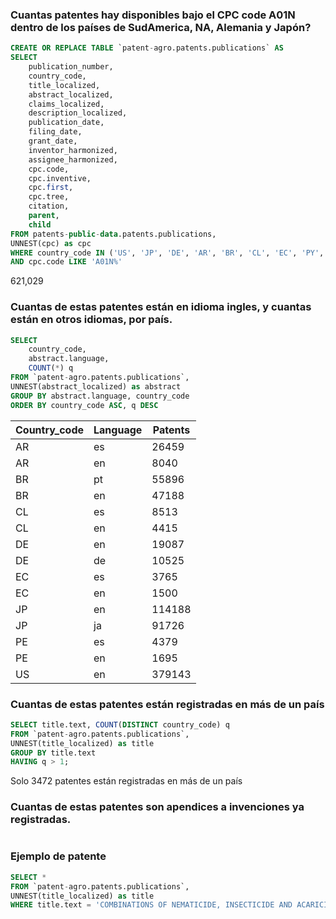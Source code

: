 ### Cuantas patentes hay disponibles bajo el CPC code A01N dentro de los países de SudAmerica, NA, Alemania y Japón?

```sql
CREATE OR REPLACE TABLE `patent-agro.patents.publications` AS 
SELECT 
    publication_number,
    country_code,
    title_localized,
    abstract_localized,
    claims_localized,
    description_localized,
    publication_date,
    filing_date,
    grant_date,
    inventor_harmonized,
    assignee_harmonized,
    cpc.code,
    cpc.inventive,
    cpc.first,
    cpc.tree,
    citation,
    parent,
    child
FROM patents-public-data.patents.publications,
UNNEST(cpc) as cpc
WHERE country_code IN ('US', 'JP', 'DE', 'AR', 'BR', 'CL', 'EC', 'PY', 'PE', 'VE', 'BO')
AND cpc.code LIKE 'A01N%'
```

621,029

### Cuantas de estas patentes están en idioma ingles, y cuantas están en otros idiomas, por país.

```sql
SELECT
    country_code,
    abstract.language, 
    COUNT(*) q
FROM `patent-agro.patents.publications`,
UNNEST(abstract_localized) as abstract
GROUP BY abstract.language, country_code
ORDER BY country_code ASC, q DESC
```

| Country_code | Language | Patents|
|--------------|----------|--------|
| AR           | es       |  26459 |
| AR           | en       |   8040 |
| BR           | pt       |  55896 |
| BR           | en       |  47188 |
| CL           | es       |   8513 |
| CL           | en       |   4415 |
| DE           | en       |  19087 |
| DE           | de       |  10525 |
| EC           | es       |   3765 |
| EC           | en       |   1500 |
| JP           | en       | 114188 |
| JP           | ja       |  91726 |
| PE           | es       |   4379 |
| PE           | en       |   1695 |
| US           | en       | 379143 |

### Cuantas de estas patentes están registradas en más de un país

```sql
SELECT title.text, COUNT(DISTINCT country_code) q
FROM `patent-agro.patents.publications`,
UNNEST(title_localized) as title
GROUP BY title.text
HAVING q > 1;
```

Solo 3472 patentes están registradas en más de un país

### Cuantas de estas patentes son apendices a invenciones ya registradas.

```sql

```


### Ejemplo de patente
```sql
SELECT *
FROM `patent-agro.patents.publications`,
UNNEST(title_localized) as title
WHERE title.text = 'COMBINATIONS OF NEMATICIDE, INSECTICIDE AND ACARICIDAL ACTIVE PRINCIPLES INCLUDING PYRIDYLETHYLBENZAMIDE AND INSECTICIDES'
```